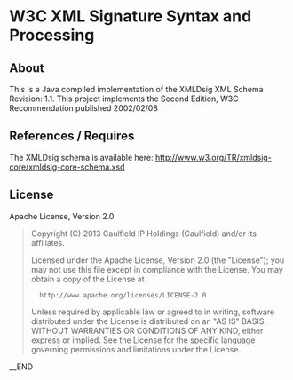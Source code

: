 #  W3C XML Signature Syntax and Processing 

## About
This is a Java compiled implementation of the XMLDsig XML Schema Revision: 1.1.
This project implements the Second Edition, W3C Recommendation published 2002/02/08

## References / Requires

The XMLDsig schema is available here: http://www.w3.org/TR/xmldsig-core/xmldsig-core-schema.xsd

## License
  Apache License, Version 2.0

>  Copyright (C) 2013 Caulfield IP Holdings (Caulfield) and/or its affiliates.
>
>   Licensed under the Apache License, Version 2.0 (the "License");
>   you may not use this file except in compliance with the License.
>   You may obtain a copy of the License at
>
>       http://www.apache.org/licenses/LICENSE-2.0
>
>   Unless required by applicable law or agreed to in writing, software
>   distributed under the License is distributed on an "AS IS" BASIS,
>   WITHOUT WARRANTIES OR CONDITIONS OF ANY KIND, either express or implied.
>   See the License for the specific language governing permissions and
>   limitations under the License.

__END
